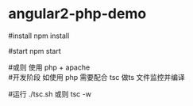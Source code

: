 # angular2-php-demo


#install 
npm install

#start
npm start


#或则 使用 php + apache  
#开发阶段 如使用 php  需要配合 tsc  做ts 文件监控并编译

#运行 ./tsc.sh 或则 tsc -w
